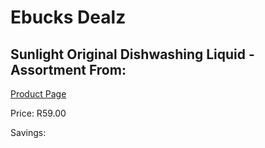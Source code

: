 
# Ebucks Dealz
## Sunlight Original Dishwashing Liquid - Assortment From:
[Product Page](https://www.ebucks.com/web/shop/productSelected.do?prodId=1085565347&catId=908586136)

Price: R59.00

Savings: 


	